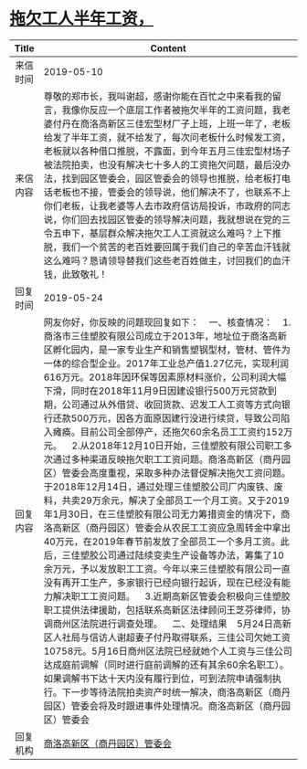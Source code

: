 # <a href="http://www.shangluo.gov.cn/zmhd/ldxxxx.jsp?urltype=leadermail.LeaderMailContentUrl&wbtreeid=1112&leadermailid=5266">拖欠工人半年工资，</a>
|Title|Content|
|:---:|---|
|来信时间|2019-05-10|
|来信内容|尊敬的郑市长，我叫谢超，感谢你能在百忙之中来看我的留言，我像你反应一个底层工作者被拖欠半年的工资问题，我老婆付丹在商洛高新区三佳宏型材厂子上班，上班一年了，老板给发了半年工资，就不给发了，每次问老板什么时候发工资，老板就以各种借口推脱，不露面，到今年五月三佳宏型材场子被法院拍卖，也没有解决七十多人的工资拖欠问题，最后没办法，找到园区管委会，园区管委会的领导也推脱，给老板打电话老板也不接，管委会的领导说，他们解决不了，也联系不上你们老板，让我老婆等人去市政府信访局投诉，市政府的同志说，你们回去找园区管委的领导解决问题，我就想说在党的三令五申下，基层群众解决拖欠工人工资就这么难吗？上下推脱，我们一个贫苦的老百姓要回属于我们自己的辛苦血汗钱就这么难吗？恳请领导替我们这些老百姓做主，讨回我们的血汗钱，此致敬礼！|
|回复时间|2019-05-24|
|回复内容|网友你好，你反映的问题现回复如下：    一、核查情况：    1.商洛市三佳塑胶有限公司成立于2013年，地址位于商洛高新区孵化园内，是一家专业生产和销售塑钢型材，管材、管件为一体的综合型企业。2017年工业总产值1.27亿元，实现利润616万元。2018年因环保等因素原材料涨价，公司利润大幅下滑，同时在2018年11月9日因建设银行500万元贷款到期，公司通过从外借贷、收回货款、迟发工人工资等方式向银行还款500万元，因各方面原因建行没进行续贷，导致公司陷入瘫痪。目前公司全部停产，还拖欠60余名员工工资约152万元。    2.从2018年12月10日开始，三佳塑胶有限公司职工多次通过多种渠道反映拖欠职工工资问题。商洛高新区（商丹园区）管委会高度重视，采取多种办法督促解决拖欠工资问题。于2018年12月14日，通过处理三佳塑胶公司厂内废铁、废料，共卖29万余元，解决了全部员工一个月工资。又于2019年1月30日，在三佳塑胶有限公司无力筹措资金的情况下，商洛高新区（商丹园区）管委会从农民工工资应急周转金中拿出40万元，在2019年春节前发放了全部员工一个多月工资。此后，三佳塑胶公司通过陆续变卖生产设备等办法，筹集了10余万元，予以发放职工工资。今年以来三佳塑胶有限公司一直没有再开工生产，多家银行已经向银行起诉，现在已经没有能力解决职工工资问题。    3.近期高新区管委会积极向三佳塑胶职工提供法律援助，包括联系高新区法律顾问王芝芬律师，协调商州区法院进行调查处理。    二、处理结果    5月24日高新区人社局与信访人谢超妻子付丹取得联系，三佳公司欠她工资10758元。5月16日商州区法院已经就她个人工资与三佳公司达成庭前调解（同时进行庭前调解的还有其余60余名职工）。如果调解书下达十天内没有履行到位，可到法院申请强制执行。下一步等待法院拍卖资产时统一解决，商洛高新区（商丹园区）管委会将及时跟进事件处理情况。商洛高新区（商丹园区）管委会|
|回复机构|<a href="../../categories/agencies/商洛高新区（商丹园区）管委会.md">商洛高新区（商丹园区）管委会</a>|